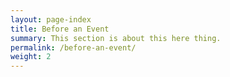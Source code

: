 ```yaml
---
layout: page-index
title: Before an Event
summary: This section is about this here thing.
permalink: /before-an-event/
weight: 2
---
```


